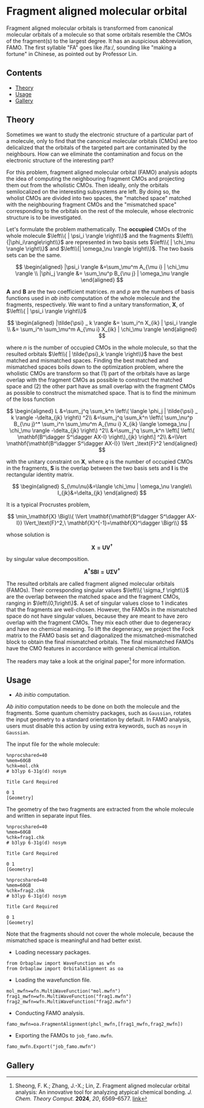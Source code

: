 # Fragment aligned molecular orbital

Fragment aligned molecular orbitals is transformed from canonical molecular orbitals of a molecule so that some orbitals resemble the CMOs of the fragment(s) to the largest degree.
It has an auspicious abbreviation, FAMO.
The first syllable "FA" goes like /fa:/, sounding like "making a fortune" in Chinese, as pointed out by Professor Lin.

## Contents
+ [Theory](#theory)
+ [Usage](#usage)
+ [Gallery](#gallery)


## Theory
Sometimes we want to study the electronic structure of a particular part of a molecule, only to find that the canonical molecular orbitals (CMOs) are too delicalized that the orbitals of the targeted part are contaminated by the neighbours.
How can we eliminate the contamination and focus on the electronic structure of the interesting part?

For this problem, fragment aligned molecular orbital (FAMO) analysis adopts the idea of computing the neighbouring fragment CMOs and projecting them out from the wholistic CMOs.
Then ideally, only the orbitals semilocalized on the interesting subsystems are left.
By doing so, the wholist CMOs are divided into two spaces, the "matched space" matched with the neighbouring fragment CMOs and the "mismatched space" corresponding to the orbitals on the rest of the molecule, whose electronic structure is to be investigated.

Let's formulate the problem mathematically.
The **occupied** CMOs of the whole molecule $\left\\{ | \psi_i \rangle \right\\}$ and the fragments $\left\\{|\phi_i\rangle\right\\}$ are represented in two basis sets $\left\\{ | \chi_\mu \rangle \right\\}$ and $\left\\{| \omega_\nu \rangle \right\\}$.
The two basis sets can be the same.

$$
\begin{aligned}
|\psi_i \rangle &=\sum_\mu^m A_{\mu i} | \chi_\mu \rangle \\
|\phi_j \rangle &= \sum_\nu^p B_{\nu j} | \omega_\nu \rangle
\end{aligned}
$$

$\mathbf{A}$ and $\mathbf{B}$ are the two coefficient matrices.
$m$ and $p$ are the numbers of basis functions used in *ab inito* computation of the whole molecule and the fragments, respectively.
We want to find a unitary transformation, $\mathbf{X}$, of $\left\\{ | \psi_i \rangle \right\\}$

$$
\begin{aligned}
|\tilde{\psi} _ k \rangle
&= \sum_i^n X_{ik} | \psi_i \rangle \\
&= \sum_i^n \sum_\mu^m A_{\mu i} X_{ik} | \chi_\mu \rangle
\end{aligned}
$$

where $n$ is the number of occupied CMOs in the whole molecule, so that the resulted orbitals $\left\\{ | \tilde{\psi}_k \rangle \right\\}$ have the best matched and mismatched spaces.
Finding the best matched and mismatched spaces boils down to the optimization problem, where the wholistic CMOs are transform so that (1) part of the orbitals have as large overlap with the fragment CMOs as possible to construct the matched space and (2) the other part have as small overlap with the fragment CMOs as possible to construct the mismatched space.
That is to find the minimum of the loss function

$$
\begin{aligned}
    L
    &=\sum_j^q \sum_k^n \left\( \langle \phi_j | \tilde{\psi} _ k \rangle -\delta_{jk} \right\) ^2\\
    &=\sum_j^q \sum_k^n \left\( \sum_\nu^p B_{\nu j}^* \sum_i^n \sum_\mu^m A_{\mu i} X_{ik} \langle \omega_\nu | \chi_\mu \rangle -\delta_{jk} \right\) ^2\\
    &=\sum_j^q \sum_k^n \left\[ \left\( \mathbf{B^\dagger S^\dagger AX-I} \right\)_{jk} \right\] ^2\\
    &=\Vert \mathbf{\mathbf{B^\dagger S^\dagger AX-I}} \Vert _\text{F}^2
\end{aligned}
$$

with the unitary constraint on $\mathbf{X}$, where $q$ is the number of occupied CMOs in the fragments, $\mathbf{S}$ is the overlap between the two basis sets and $\mathbf{I}$ is the rectangular identity matrix.

$$
\begin{aligned}
    S_{\mu\nu}&=\langle \chi_\mu | \omega_\nu \rangle\\
    I_{jk}&=\delta_{jk}
\end{aligned}
$$

It is a typical Procrustes problem,

$$
\min_\mathbf{X} \Big\\{ \Vert \mathbf{\mathbf{B^\dagger S^\dagger AX-I}} \Vert_\text{F}^2,\ \mathbf{X}^{-1}=\mathbf{X}^\dagger \Bigr\\}
$$

whose solution is

$$
\mathbf{X=UV^\dagger}
$$

by singular value decomposition.

$$
\mathbf{A^\dagger SB I=U\Sigma V^\dagger}
$$

The resulted orbitals are called fragment aligned molecular orbitals (FAMOs).
Their corresponding singular values $\left\\{ \sigma_f \right\\}$ are the overlap between the matched space and the fragment CMOs, ranging in $\left\(0,1\right\)$.
A set of singular values close to 1 indicates that the fragments are well-chosen.
However, the FAMOs in the mismatched space do not have singular values, because they are meant to have zero overlap with the fragment CMOs.
They mix each other due to degeneracy and have no chemical meaning.
To lift the degeneracy, we project the Fock matrix to the FAMO basis set and diagonalized the mismatched-mismatched block to obtain the final mismatched orbitals.
The final mismatched FAMOs have the CMO features in accordance with general chemical intuition.

The readers may take a look at the original paper[^famo] for more information.

## Usage
+ *Ab initio* computation.

*Ab initio* computation needs to be done on both the molecule and the fragments.
Some quantum chemistry packages, such as `Gaussian`, rotates the input geometry to a standard orientation by default.
In FAMO analysis, users must disable this action by using extra keywords, such as `nosym` in `Gaussian`.

The input file for the whole molecule:
```
%nprocshared=40
%mem=60GB
%chk=mol.chk
# b3lyp 6-31g(d) nosym

Title Card Required

0 1
[Geometry]
```
The geometry of the two fragments are extracted from the whole molecule and written in separate input files.
```
%nprocshared=40
%mem=60GB
%chk=frag1.chk
# b3lyp 6-31g(d) nosym

Title Card Required

0 1
[Geometry]
```
```
%nprocshared=40
%mem=60GB
%chk=frag2.chk
# b3lyp 6-31g(d) nosym

Title Card Required

0 1
[Geometry]
```
Note that the fragments should not cover the whole molecule, because the mismatched space is meaningful and had better exist.

+ Loading necessary packages.
```
from Orbaplaw import WaveFunction as wfn
from Orbaplaw import OrbitalAlignment as oa
```

+ Loading the wavefunction file.
```
mol_mwfn=wfn.MultiWaveFunction("mol.mwfn")
frag1_mwfn=wfn.MultiWaveFunction("frag1.mwfn")
frag2_mwfn=wfn.MultiWaveFunction("frag2.mwfn")
```

+ Conducting FAMO analysis.
```
famo_mwfn=oa.FragmentAlignment(phcl_mwfn,[frag1_mwfn,frag2_mwfn])
```

+ Exporting the FAMOs to `job_famo.mwfn`.
```
famo_mwfn.Export("job_famo.mwfn")
```

## Gallery


[^famo]: Sheong, F. K.; Zhang, J.-X.; Lin, Z. Fragment aligned molecular orbital analysis: An innovative tool for analyzing atypical chemical bonding. *J. Chem. Theory Comput.* **2024**, *20*, 6569–6577. [link](https://doi.org/10.1021/acs.jctc.4c00456)
